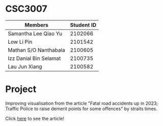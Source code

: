 # CSC3007

| Members    | Student ID |
| -------- | ------- |
| Samantha Lee Qiao Yu  | 2102066    |
| Low Li Pin | 2101542     |
| Mathan S/O Nanthabala    | 2100605    |
| Izz Danial Bin Selamat | 2100735 |
| Lau Jun Xiang | 2100582 |

# Project
Improving visualisation from the article "Fatal road accidents up in 2023; Traffic Police to raise demerit points for some offences" by straits times.

Click [here](https://www.straitstimes.com/singapore/fatal-road-accidents-up-in-2023-many-motorists-have-irresponsible-driving-behaviours-traffic-police) to see the article!
